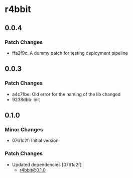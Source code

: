 # r4bbit

## 0.0.4

### Patch Changes

- ffa2f9c: A dummy patch for testing deployment pipeline

## 0.0.3

### Patch Changes

- a4c7fbe: Old error for the naming of the lib changed
- 9238dbb: init

## 0.1.0

### Minor Changes

- 0761c2f: Initial version

### Patch Changes

- Updated dependencies [0761c2f]
  - r4bbit@0.1.0
